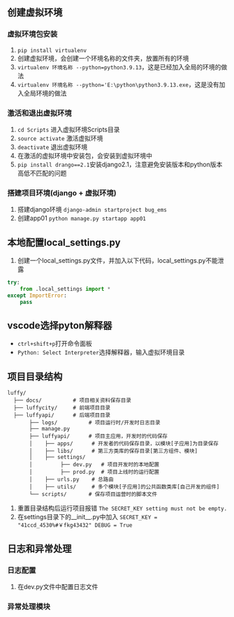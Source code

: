 ## 创建虚拟环境
### 虚拟环境包安装
1. `pip install virtualenv`
2. 创建虚拟环境，会创建一个环境名称的文件夹，放置所有的环境
3. `virtualenv 环境名称 --python=python3.9.13`，这是已经加入全局的环境的做法
4. `virtualenv 环境名称 --python='E:\python\python3.9.13.exe`，这是没有加入全局环境的做法

### 激活和退出虚拟环境
1. `cd Scripts` 进入虚拟环境Scripts目录
2. `source activate` 激活虚拟环境
3. `deactivate` 退出虚拟环境
4. 在激活的虚拟环境中安装包，会安装到虚拟环境中
5. `pip install drango==2.1`安装django2.1，注意避免安装版本和python版本高低不匹配的问题

### 搭建项目环境(django + 虚拟环境)
1. 搭建django环境 `django-admin startproject bug_ems`
2. 创建app01 `python manage.py startapp app01`

## 本地配置local_settings.py
1. 创建一个local_settings.py文件，并加入以下代码，local_settings.py不能泄露
```python
try:
    from .local_settings import *
except ImportError:
    pass
```

## vscode选择pyton解释器
* `ctrl+shift+p`打开命令面板
* `Python: Select Interpreter`选择解释器，输入虚拟环境目录


## 项目目录结构
```
luffy/
  ├── docs/          # 项目相关资料保存目录
  ├── luffycity/     # 前端项目目录
  ├── luffyapi/      # 后端项目目录
       ├── logs/          # 项目运行时/开发时日志目录
       ├── manage.py
       ├── luffyapi/      # 项目主应用，开发时的代码保存
       │    ├── apps/      # 开发者的代码保存目录，以模块[子应用]为目录保存
       │    ├── libs/      # 第三方类库的保存目录[第三方组件、模块]
       │    ├── settings/
       │         ├── dev.py   # 项目开发时的本地配置
       │         ├── prod.py  # 项目上线时的运行配置
       │    ├── urls.py    # 总路由
       │    ├── utils/     # 多个模块[子应用]的公共函数类库[自己开发的组件]
       └── scripts/       # 保存项目运营时的脚本文件
```
1. 重置目录结构后运行项目报错 `The SECRET_KEY setting must not be empty.`
2. 在settings目录下的__init__.py中加入 `SECRET_KEY = "41ccd_4530%#￥fkg43432" DEBUG = True`

## 日志和异常处理
### 日志配置
1. 在dev.py文件中配置日志文件

### 异常处理模块